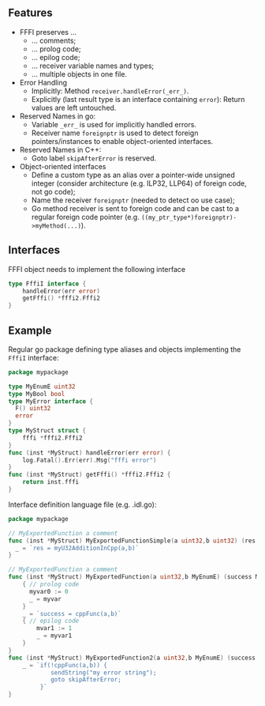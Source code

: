 ## Features
* FFFI preserves ...
    - ... comments;
    - ... prolog code;
    - ... epilog code;
    - ... receiver variable names and types;
    - ... multiple objects in one file.
* Error Handling
    - Implicitly: Method `receiver.handleError(_err_)`.
    - Explicitly (last result type is an interface containing `error`): Return values are left untouched.
* Reserved Names in go:
    - Variable `_err_` is used for implicitly handled errors.
    - Receiver name `foreignptr` is used to detect foreign pointers/instances to enable object-oriented interfaces.
* Reserved Names in C++:
    - Goto label `skipAfterError` is reserved.
* Object-oriented interfaces
    - Define a custom type as an alias over a pointer-wide unsigned integer (consider architecture (e.g. ILP32, LLP64) of foreign code, not go code);
    - Name the receiver `foreignptr` (needed to detect oo use case);
    - Go method receiver is sent to foreign code and can be cast to a regular foreign code pointer (e.g. `((my_ptr_type*)foreignptr)->myMethod(...)`).

## Interfaces
FFFI object needs to implement the following interface
```go
type FffiI interface {
	handleError(err error)
	getFffi() *fffi2.Fffi2
}
```
## Example
Regular go package defining type aliases and objects implementing the `FffiI` interface:
```go
package mypackage

type MyEnumE uint32
type MyBool bool
type MyError interface {
  F() uint32
  error
}
type MyStruct struct {
    fffi *fffi2.Fffi2	
}
func (inst *MyStruct) handleError(err error) {
	log.Fatal().Err(err).Msg("fffi error")
}
func (inst *MyStruct) getFffi() *fffi2.Fffi2 {
    return inst.fffi	
}
```
Interface definition language file (e.g. .idl.go):
```go
package mypackage

// MyExportedFunction a comment
func (inst *MyStruct) MyExportedFunctionSimple(a uint32,b uint32) (res uint32) {
  _ = `res = myU32AdditionInCpp(a,b)`
}

// MyExportedFunction a comment
func (inst *MyStruct) MyExportedFunction(a uint32,b MyEnumE) (success MyBool) {
	{ // prolog code
      myvar0 := 0
	  _ = myvar
    }
    _ = `success = cppFunc(a,b)`
	{ // epilog code
	    mvar1 := 1
		_ = myvar1
    }
}
func (inst *MyStruct) MyExportedFunction2(a uint32,b MyEnumE) (success MyBool, err MyError) {
    _ = `if(!cppFunc(a,b)) {
            sendString("my error string");
            goto skipAfterError;
         }`
}
```